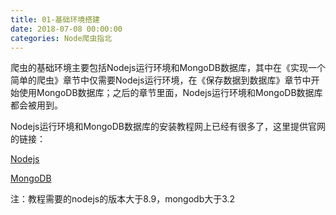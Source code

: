 ```yaml
---
title: 01-基础环境搭建
date: 2018-07-08 00:00:00
categories: Node爬虫指北
---
```

爬虫的基础环境主要包括Nodejs运行环境和MongoDB数据库，其中在《实现一个简单的爬虫》章节中仅需要Nodejs运行环境，在《保存数据到数据库》章节中开始使用MongoDB数据库；之后的章节里面，Nodejs运行环境和MongoDB数据库都会被用到。

Nodejs运行环境和MongoDB数据库的安装教程网上已经有很多了，这里提供官网的链接：

[Nodejs](https://nodejs.org/zh-cn/)

[MongoDB](https://www.mongodb.com/)



注：教程需要的nodejs的版本大于8.9，mongodb大于3.2
